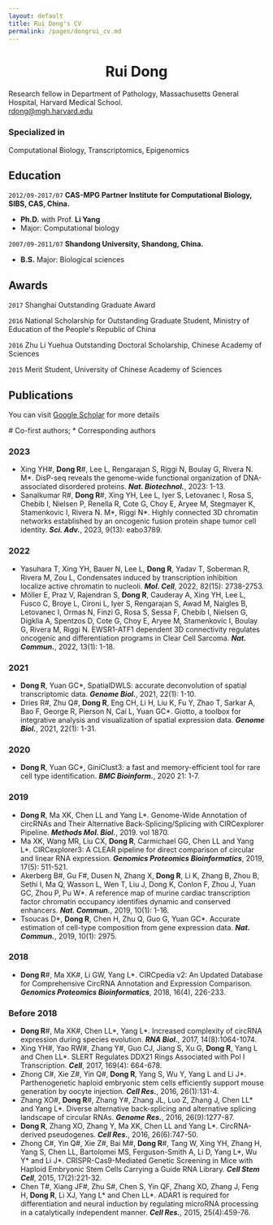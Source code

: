 ```yaml
---
layout: default
title: Rui Dong's CV
permalink: /pages/dongrui_cv.md
---
```


<div align="center">
  <h1>Rui Dong</h1>
</div>
Research fellow in Department of Pathology, Massachusetts General Hospital, Harvard Medical School.

<div id="webaddress">
<a href="rdong@mgh.harvard.edu">rdong@mgh.harvard.edu</a>
</div>


### Specialized in

Computational Biology, Transcriptomics, Epigenomics


## Education

`2012/09-2017/07`
__CAS-MPG Partner Institute for Computational Biology, SIBS, CAS, China.__

- **Ph.D.** with Prof. **Li Yang**
- Major: Computational biology

`2007/09-2011/07`
__Shandong University, Shandong, China.__

- **B.S.** Major: Biological sciences



## Awards

`2017` Shanghai Outstanding Graduate Award

`2016` National Scholarship for Outstanding Graduate Student, Ministry of Education of the People's Republic of China

`2016` Zhu Li Yuehua Outstanding Doctoral Scholarship, Chinese Academy of Sciences

`2015` Merit Student, University of Chinese Academy of Sciences


## Publications

<!-- A list is also available [online](https://scholar.google.com/citations?user=wcQO0GAAAAAJ&hl=zh-CN) -->
You can visit [Google Scholar](https://scholar.google.com/citations?user=wcQO0GAAAAAJ&hl) for more details<br>

\# Co-first authors; \* Corresponding authors

### **2023**

* Xing YH\#, **Dong R**\#, Lee L, Rengarajan S, Riggi N, Boulay G, Rivera N. M\*. DisP-seq reveals the genome-wide functional organization of DNA-associated disordered proteins. ***Nat. Biotechnol.***, 2023: 1-13.
* Sanalkumar R\#, **Dong R**\#, Xing YH, Lee L, Iyer S, Letovanec I, Rosa S, Chebib I, Nielsen P, Renella R, Cote G, Choy E, Aryee M, Stegmayer K, Stamenkovic I, Rivera N. M\*, Riggi N\*. Highly connected 3D chromatin networks established by an oncogenic fusion protein shape tumor cell identity. ***Sci. Adv.***, 2023, 9(13): eabo3789.

### **2022**

* Yasuhara T, Xing YH, Bauer N, Lee L, **Dong R**, Yadav T, Soberman R, Rivera M, Zou L, Condensates induced by transcription inhibition localize active chromatin to nucleoli. ***Mol. Cell***, 2022, 82(15): 2738-2753.
* Möller E, Praz V, Rajendran S, **Dong R**, Cauderay A, Xing YH, Lee L, Fusco C, Broye L, Cironi L, Iyer S, Rengarajan S, Awad M, Naigles B, Letovanec I, Ormas N, Finzi G, Rosa S, Sessa F, Chebib I, Nielsen G, Digklia A, Spentzos D, Cote G, Choy E, Aryee M, Stamenkovic I, Boulay G, Rivera M, Riggi N. EWSR1-ATF1 dependent 3D connectivity regulates oncogenic and differentiation programs in Clear Cell Sarcoma. ***Nat. Commun.***, 2022, 13(1): 1-18.

### **2021**
                                                                                                                                                                                                                                                                                                                          
* **Dong R**, Yuan GC\*, SpatialDWLS: accurate deconvolution of spatial transcriptomic data. ***Genome Biol.***, 2021, 22(1): 1-10.
* Dries R\#, Zhu Q\#, **Dong R**, Eng CH, Li H, Liu K, Fu Y, Zhao T, Sarkar A, Bao F, George R, Pierson N, Cai L, Yuan GC\*. Giotto, a toolbox for integrative analysis and visualization of spatial expression data. ***Genome Biol.***, 2021, 22(1): 1-31.

### **2020**

* **Dong R**, Yuan GC\*, GiniClust3: a fast and memory-efficient tool for rare cell type identification. ***BMC Bioinform.***, 2020 21: 1-7.

### **2019**

*	**Dong R**, Ma XK, Chen LL and Yang L\*. Genome-Wide Annotation of circRNAs and Their Alternative Back-Splicing/Splicing with CIRCexplorer Pipeline. ***Methods Mol. Biol.***, 2019. vol 1870. 
* Ma XK, Wang MR, Liu CX, **Dong R**, Carmichael GG, Chen LL and Yang L\*. CIRCexplorer3: A CLEAR pipeline for direct comparison of circular and linear RNA expression. ***Genomics Proteomics Bioinformatics***, 2019, 17(5): 511-521.
* Akerberg B\#, Gu F\#, Dusen N, Zhang X, **Dong R**, Li K, Zhang B, Zhou B, Sethi I, Ma Q, Wasson L, Wen T, Liu J, Dong K, Conlon F, Zhou J, Yuan GC, Zhou P, Pu W\*. A reference map of murine cardiac transcription factor chromatin occupancy identifies dynamic and conserved enhancers. ***Nat. Commun.***, 2019, 10(1): 1-16.
* Tsoucas D\*, **Dong R**, Chen H, Zhu Q, Guo G, Yuan GC\*. Accurate estimation of cell-type composition from gene expression data. ***Nat. Commun.***, 2019, 10(1): 2975.

### **2018**

* **Dong R**\#, Ma XK\#, Li GW, Yang L\*. CIRCpedia v2: An Updated Database for Comprehensive CircRNA Annotation and Expression Comparison. ***Genomics Proteomics Bioinformatics***, 2018, 16(4), 226-233.

### **Before 2018**

* **Dong R**\#, Ma XK\#, Chen LL\*, Yang L\*. Increased complexity of circRNA expression during species evolution. ***RNA Biol.***, 2017, 14(8):1064-1074.
* Xing YH\#, Yao RW\#, Zhang Y\#, Guo CJ, Jiang S, Xu G, **Dong R**, Yang L and Chen LL\*. SLERT Regulates DDX21 Rings Associated with Pol I Transcription. ***Cell***, 2017, 169(4): 664-678.
* Zhong C\#, Xie Z\#, Yin Q\#, **Dong R**, Yang S, Wu Y, Yang L and Li J\*. Parthenogenetic haploid embryonic stem cells efficiently support mouse generation by oocyte injection. ***Cell Res.***, 2016, 26(1):131-4.
* Zhang XO\#, **Dong R**\#, Zhang Y\#, Zhang JL, Luo Z, Zhang J, Chen LL\* and Yang L\*. Diverse alternative back-splicing and alternative splicing landscape of circular RNAs. ***Genome Res.***, 2016, 26(9):1277-87.
* **Dong R**, Zhang XO, Zhang Y, Ma XK, Chen LL and Yang L\*. CircRNA-derived pseudogenes. ***Cell Res.***, 2016, 26(6):747-50.
* Zhong C\#, Yin Q\#, Xie Z\#, Bai M\#, **Dong R**\#, Tang W, Xing YH, Zhang H, Yang S, Chen LL, Bartolomei MS, Ferguson-Smith A, Li D, Yang L\*, Wu Y\* and Li J\*. CRISPR-Cas9-Mediated Genetic Screening in Mice with Haploid Embryonic Stem Cells Carrying a Guide RNA Library. ***Cell Stem Cell***, 2015, 17(2):221-32.
* Chen T\#, Xiang JF\#, Zhu S\#, Chen S, Yin QF, Zhang XO, Zhang J, Feng H, **Dong R**, Li XJ, Yang L\* and Chen LL\*. ADAR1 is required for differentiation and neural induction by regulating microRNA processing in a catalytically independent manner. ***Cell Res.***, 2015, 25(4):459-76.

<!-- ### Footer

Last updated: Aug 24 2023 -->
